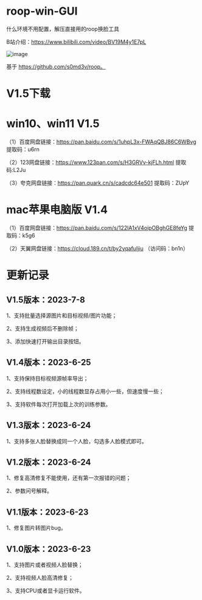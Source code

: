 # roop-win-GUI
什么环境不用配置，解压直接用的roop换脸工具

B站介绍：https://www.bilibili.com/video/BV19M4y1E7pL

 ![image](https://github.com/zhaoyun0071/roop-win-GUI/blob/main/ui.png)

基于 https://github.com/s0md3v/roop。

# V1.5下载

# win10、win11 V1.5

（1）百度网盘链接：https://pan.baidu.com/s/1uhpL3x-FWAqQBJ86C6WBvg 提取码：u6rn 

（2）123网盘链接：https://www.123pan.com/s/H3GRVv-kjFLh.html 提取码:L2Ju

（3）夸克网盘链接：https://pan.quark.cn/s/cadcdc64e501 提取码：ZUpY

# mac苹果电脑版 V1.4

（1）百度网盘链接：https://pan.baidu.com/s/122lA1xV4oipOBghGE8feYg  提取码：k5g6 

（2）天翼网盘链接：https://cloud.189.cn/t/by2yqafuIjiu  （访问码：bn1n）


# 更新记录

## V1.5版本：2023-7-8

1、支持批量选择源图片和目标视频/图片功能；

2、支持生成视频后不删除帧；

3、添加快速打开输出目录按钮。

## V1.4版本：2023-6-25

1、支持保持目标视频源帧率导出；

2、支持线程数设定，小的线程数显存占用小一些，但速度慢一些；

3、支持软件每次打开加载上次的训练参数。

## V1.3版本：2023-6-24

1、支持多张人脸替换成同一个人脸，勾选多人脸模式即可。

## V1.2版本：2023-6-24

1、修复高清修复不能使用，还有第一次报错的问题；

2、参数问号解释。

## V1.1版本：2023-6-23

1、修复图片转图片bug。

## V1.0版本：2023-6-23

1、支持图片或者视频人脸替换；  

2、支持视频人脸高清修复；

3、支持CPU或者显卡运行软件。
